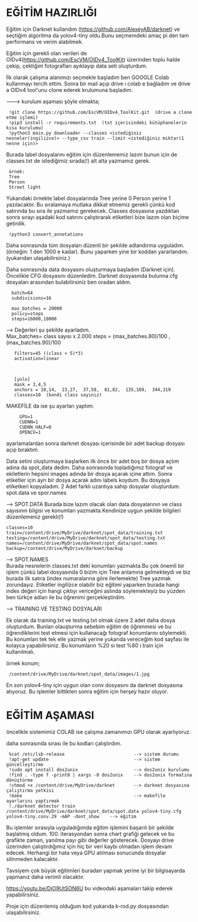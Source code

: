 # EĞİTİM HAZIRLIĞI
Eğitim için Darknet kullandım (https://github.com/AlexeyAB/darknet) ve seçtiğim algoritma da yolov4-tiny oldu.Bunu seçmemdeki amaç pi den tam performans ve verim alabilmek. 

Eğitim için gerekli olan verileri de OIDv4(https://github.com/EscVM/OIDv4_ToolKit) üzerinden toplu halde çekip, çektiğim fotografları ayıklayıp data seti oluşturdum.

İlk olarak çalışma alanımızı seçmekle başladım ben GOOGLE Colab kullanmayı tercih ettim. Sonra bir mail açıp drive ı colab e bağladım ve drive a OIDv4 tool'unu clone ederek krulumuna başladım.

---> kurulum aşaması şöyle olmakta;


     !git clone https://github.com/EscVM/OIDv4_ToolKit.git  (drive a clone etme işlemi)
     !pip3 install -r requirements.txt  (txt içerisindeki kütüphanelerin kısa kurulumu) 
     !python3 main.py downloader --classes <istediğiniz nesneler(ingilizce)> --type_csv train --limit <istediğiniz miktar(1 nesne için)>
     
Burada label dosyalarını eğitim için düzenlememiz lazım bunun için de classes.txt de istediğimiz sırada(!) alt alta yazmamız gerek.
     
     örnek:
     Tree
     Person
     Street light
     
Yukarıdaki örnekte label dosyalarında Tree yerine 0 Person yerine 1 yazılacaktır. Bu sıralamaya mutlaka dikkat etmemiz gerekli çünkü kod satırında bu sıra ile yazmamız gerekecek. Classes dosyasına yazdıktan sonra sırayı aşadaki kod satırını çalıştırarak etiketleri bize lazım olan biçime getirdik.     
     
     !python3 convert_annotations
     
     
Daha sonrasında tüm dosyaları düzenli bir şekilde adlandırma uyguladım.(örneğin: 1 den 1000 e kadar).
Bunu yaparken yine bir koddan yararlandım.(yukarıdan ulaşabilirsiniz.)

Daha sonrasında data dosyasını oluşturmaya başladım (Darknet için). Öncelikle CFG dosyasını düzenledim. Darknet dosyasında bulunna cfg dosyaları arasından bulabilirsiniz ben oradan aldım.
      
      
      batch=64
      subdivisions=16

      max_batches = 20000
      policy=steps
      steps=16000,18000
      
-->  Değerleri şu şekilde ayarladım.       
Max_batches= class sayısı x 2.000
steps = (max_batches.80)/100 , (max_batches.90)/100 

       filters=45 ((class + 5)*3)
       activation=linear



       [yolo]
       mask = 3,4,5
       anchors = 10,14,  23,27,  37,58,  81,82,  135,169,  344,319
       classes=10  (kendi class sayınız)
       


MAKEFİLE da ise şu ayarları yaptım:

         GPU=1
         CUDNN=1
         CUDNN_HALF=0
         OPENCV=1  
  
ayarlamalardan sonra darknet dosyası içerisinde bir adet backup dosyası açıp bıraktım.

Data setini oluşturmaya başlarken ilk önce bir adet boş bir dosya açtım adına da spot_data dedim. Daha sonrasında topladığımız fotograf ve ekiletlerin hepsini images adında bir dosya açarak içine attım. Sonra etiketler için ayrı bir dosya açarak adını labels koydum. Bu dosyaya etiketkeri kopyaladım. 2 Adet farklı uzantıya sahip dosyalar oluşturdum. spot.data ve spor.names 



--> SPOT.DATA
Burada bize lazım olacak olan data dosyalarının ve class sayısının bilgisi ve konumları yazmakta.Kendinize uygun şekilde bilgileri düzenlemeniz gerekli(!)

    classes=10
    train=/content/drive/MyDrive/darknet/spot_data/training.txt
    testing=/content/drive/MyDrive/darknet/spot_data/testing.txt
    names=/content/drive/MyDrive/darknet/spot_data/spot.names
    backup=/content/drive/MyDrive/darknet/backup
    
--> SPOT.NAMES  
Burada nesnelerin classes.txt deki konumları yazmakta.Bu çok önemli bir işlem çünkü label dosyasında 0 bizim için Tree anlamına gelmekteydi ve biz burada ilk satıra (index numaralarına göre ilerlemekte) Tree yazmak zorundayız. Etiketler ingilizce olabilir biz eğitimi yaparken burada hangi index değeri için hangi çıktıyı vericeğini aslında söylemekteyiz bu yüzden ben türkçe adları ile bu öğrenimi gerçekleştirdim.



--> TRAINING VE TESTING DOSYALARI

 Ek olarak da training.txt ve testing.txt olmak üzere 2 adet daha dosya oluşturdum. Bunları olauşturma sebebim eğitim de öğrenmesi ve bu öğrendiklerini test etmesi için kullanacağı fotograf konumlarını söylemekti.
 Bu konumları tek tek elle yazmak yerine yukarıda vereceğim kod sayfası ile kolayca yapabilirsiniz. Bu konumların %20 si test %80 i train için kullanılmalı.
 
 örnek konum;
 
     /content/drive/MyDrive/darknet/spot_data/images/1.jpg
     
En son yolov4-tiny için uygun olan conv dosyasını da darknet dosyasına atıyoruz.
Bu işlemler bittikten sonra eğitim için herşey hazır oluyor.

# EĞİTİM AŞAMASI
öncelikle sistemimiz COLAB ise çalışma zamanımızı GPU olarak ayarlıyoruz.

daha sonrasında sırası ile bu kodları çalıştırdım.
     
     %cat /etc/lsb-release                          --> sistem durumu
     !apt-get update                                --> sistem güncelleştirme
     !sudo apt install dos2unix                     --> dos2unix kurulumu
     !find . -type f -print0 | xargs -0 dos2unix    --> dos2unix formatına dönüştürme
     !chmod +x /content/drive/MyDrive/darknet       --> darknet dosyasına çalıştırma yetkisi
     !make                                          --> makefile ayarlarını yaptırmak
     !./darknet detector train /content/drive/MyDrive/darknet/spot_data/spot.data yolov4-tiny.cfg yolov4-tiny.conv.29 -mAP -dont_show    --> eğitim
     
     
Bu işlemler sırasıyla uyguladığımda eğitim işlemini başarılı bir şekilde başlatmış oldum. 100. iterasyondan sonra chart grafiği gelecek ve bu grafikte zaman, yanılma payı gibi değerler gösterecek. Dosyayı drive üzerinden çalıştırdığımız için hiç bir veri kaybı olmadan işlem devam edecek. Herhangi bir hata veya GPU atılması sonucunda dosyalar silinmeden kalacaktır. 

Tavsiyem çok büyük eğitimleri buradan yapmak yerine iyi bir bilgisayarda yapmanız daha verimli olacaktır.

https://youtu.be/DjO9UtSON6U  bu videodaki aşamaları takip ederek yapabilirsiniz.


Proje için düzenlemiş olduğum kod yukarıda k-rod.py dosyasından ulaşabilirsiniz.
